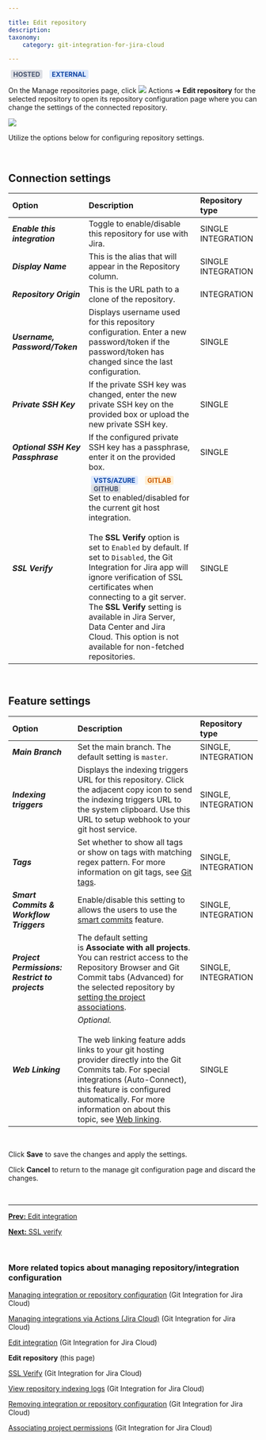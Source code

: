 ```yaml
---

title: Edit repository
description:
taxonomy:
    category: git-integration-for-jira-cloud

---
```


<b style='background-color:#DEE0E5; padding:1px 5px; color:#44516C; border-radius:3px; margin: 0 5px; font-size: small;'>HOSTED</b> <b style='background-color:#DEEAFE; padding:1px 5px; color:#0C42A3; border-radius:3px; margin: 0 5px; font-size: small;'>EXTERNAL</b>

On the Manage repositories page, click ![](/wp-content/uploads/actions-icon.png) Actions ➜ **Edit repository** for the selected repository to open its repository configuration page where you can change the settings of the connected repository.

![](/wp-content/uploads/gij-gitcloud-edit-repo-cfg-single-repo.png)

Utilize the options below for configuring repository settings.

&nbsp;

## Connection settings

| Option | Description | Repository type |
| :--- | :--- | :--- |
| _**Enable this integration**_ | Toggle to enable/disable this repository for use with Jira. | SINGLE<br> INTEGRATION |
| _**Display Name**_ | This is the alias that will appear in the Repository column. | SINGLE<br> INTEGRATION |
| _**Repository Origin**_ | This is the URL path to a clone of the repository. | INTEGRATION |
| _**Username, Password/Token**_ | Displays username used for this repository configuration. Enter a new password/token if the password/token has changed since the last configuration. | SINGLE |
| _**Private SSH Key**_ | If the private SSH key was changed, enter the new private SSH key on the provided box or upload the new private SSH key. | SINGLE |
| _**Optional SSH Key Passphrase**_ | If the configured private SSH key has a passphrase, enter it on the provided box. | SINGLE |
| _**SSL Verify**_ | <b style='background-color:#DEEAFE; padding:1px 5px; color:#0C42A3; border-radius:3px; margin: 0 5px; font-size: small;'>VSTS/AZURE</b> <b style='background-color:#FFEED1; padding:1px 5px; color:#CC5900; border-radius:3px; margin: 0 5px; font-size: small;'>GITLAB</b> <b style='background-color:#DEE0E5; padding:1px 5px; color:#44516C; border-radius:3px; margin: 0 5px; font-size: small;'>GITHUB</b><br>Set to enabled/disabled for the current git host integration.<br><br>The **SSL Verify** option is set to `Enabled` by default. If set to `Disabled`, the Git Integration for Jira app will ignore verification of SSL certificates when connecting to a git server.<br><div class="bbb-callout bbb--info" style='margin-bottom:0px'><div class="irow"><div class="ilogobox"><span class="logoimg"></span></div><div class="imsgbox">The <b>SSL Verify</b> setting is available in Jira Server, Data Center and Jira Cloud. This option is not available for non-fetched repositories.</div></div></div> | SINGLE |

&nbsp;

## Feature settings

| Option | Description | Repository type |
| :--- | :--- | :--- |
| _**Main Branch**_ | Set the main branch. The default setting is `master`. | SINGLE, <br>INTEGRATION |
| _**Indexing triggers**_ | Displays the indexing triggers URL for this repository. Click the adjacent copy icon to send the indexing triggers URL to the system clipboard. Use this URL to setup webhook to your git host service. | SINGLE, <br>INTEGRATION |
| _**Tags**_ | Set whether to show all tags or show on tags with matching regex pattern. For more information on git tags, see [Git tags](/git-integration-for-jira-cloud/git-tags-gij-cloud). | SINGLE, <br>INTEGRATION |
| _**Smart Commits & Workflow Triggers**_ | Enable/disable this setting to allows the users to use the [smart commits](/git-integration-for-jira-cloud/smart-commits-gij-cloud) feature. | SINGLE, <br>INTEGRATION |
| _**Project Permissions: Restrict to projects**_ | The default setting is **Associate with all projects**. You can restrict access to the Repository Browser and Git Commit tabs (Advanced) for the selected repository by [setting the project associations](/git-integration-for-jira-cloud/associating-project-permissions-gij-cloud). | SINGLE, <br>INTEGRATION |
| _**Web Linking**_ | _Optional._<br><br>The web linking feature adds links to your git hosting provider directly into the Git Commits tab. For special integrations (Auto-Connect), this feature is configured automatically. For more information on about this topic, see [Web linking](/git-integration-for-jira-cloud/web-linking-gij-cloud). | SINGLE |

&nbsp;

Click **Save** to save the changes and apply the settings.

Click **Cancel** to return to the manage git configuration page and discard the changes.

&nbsp;
* * *

[**Prev:** Edit integration](/git-integration-for-jira-cloud/edit-integration-gij-cloud/)

[**Next:** SSL verify](/git-integration-for-jira-cloud/ssl-verify-gij-cloud/)

&nbsp;

### More related topics about managing repository/integration configuration

[Managing integration or repository configuration](/git-integration-for-jira-cloud/managing-integration-or-repository-configuration-gij-cloud/) (Git Integration for Jira Cloud)

[Managing integrations via Actions (Jira Cloud)](/git-integration-for-jira-cloud/managing-integrations-via-actions-jira-cloud-gij-cloud/) (Git Integration for Jira Cloud)

[Edit integration](/git-integration-for-jira-cloud/edit-integration-gij-cloud/) (Git Integration for Jira Cloud)

**Edit repository** (this page)

[SSL Verify](/git-integration-for-jira-cloud/ssl-verify-gij-cloud/) (Git Integration for Jira Cloud)

[View repository indexing logs](/git-integration-for-jira-cloud/view-repository-indexing-logs-gij-cloud/) (Git Integration for Jira Cloud)

[Removing integration or repository configuration](/git-integration-for-jira-cloud/removing-integration-or-repository-configuration-gij-cloud/) (Git Integration for Jira Cloud)

[Associating project permissions](/git-integration-for-jira-cloud/associating-project-permissions-gij-cloud/) (Git Integration for Jira Cloud)

